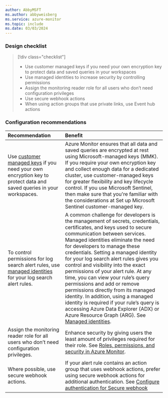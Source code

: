 ```yaml
---
author: AbbyMSFT
ms.author: abbyweisberg
ms.service: azure-monitor
ms.topic: include
ms.date: 03/03/2024
---
```


### Design checklist

> [!div class="checklist"]
> - Use customer managed keys if you need your own encryption key to protect data and saved queries in your workspaces
> - Use managed identities to increase security by controlling permissions
> - Assign the monitoring reader role for all users who don’t need configuration privileges
> - Use secure webhook actions
> - When using action groups that use private links, use Event hub actions



### Configuration recommendations

| Recommendation | Benefit |
|:---|:---|
|Use [customer managed keys](../logs/customer-managed-keys.md) if you need your own encryption key to protect data and saved queries in your workspaces.|Azure Monitor ensures that all data and saved queries are encrypted at rest using Microsoft-managed keys (MMK). If you require your own encryption key and collect enough data for a dedicated cluster, use customer-managed keys for greater flexibility and key lifecycle control. If you use Microsoft Sentinel, then make sure that you're familiar with the considerations at Set up Microsoft Sentinel customer-managed key. |
|To control permissions for log search alert rules, use [managed identities](../../active-directory/managed-identities-azure-resources/overview.md) for your log search alert rules.|A common challenge for developers is the management of secrets, credentials, certificates, and keys used to secure communication between services. Managed identities eliminate the need for developers to manage these credentials. Setting a managed identity for your log search alert rules gives you control and visibility into the exact permissions of your alert rule. At any time, you can view your rule’s query permissions and add or remove permissions directly from its managed identity. In addition, using a managed identity is required if your rule’s query is accessing Azure Data Explorer (ADX) or Azure Resource Graph (ARG). See [Managed identities](../alerts/alerts-create-new-alert-rule.md#managed-id).|
|Assign the monitoring reader role for all users who don’t need configuration privileges.|Enhance security by giving users the least amount of privileges required for their role. See [Roles, permissions, and security in Azure Monitor](../roles-permissions-security.md).|
|Where possible, use secure webhook actions.| If your alert rule contains an action group that uses webhook actions, prefer using secure webhook actions for additional authentication. See [Configure authentication for Secure webhook](../alerts/action-groups.md#configure-authentication-for-secure-webhook) |
